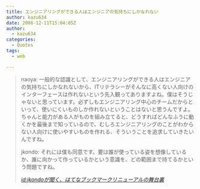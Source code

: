 ```yaml
---
title: エンジニアリングができる人はエンジニアの気持ちにしかなれない
author: kazu634
date: 2008-12-11T15:04:05Z
author:
  - kazu634
categories:
  - Quotes
tags:
  - web

---
```

<div class="section">
<blockquote title="id" cite="http://b.hatena.ne.jp/html/backstage_interview/">
<p>
      naoya: 一般的な認識として、エンジニアリングができる人はエンジニアの気持ちにしかなれないから、ITリテラシーがそんなに高くない人向けのインターフェースは作れないという先入観ってありますよね。僕はそうじゃないと思っています。必ずしもエンジニアリング中心のチームだからといって、使いにくいものしか作れないということはないと思うんですよ。ちゃんと能力がある人がものを組み立てると、どうすればどんなふうに動くかを最後まで知っているので、むしろエンジニアリングのことがわからない人向けに使いやすいものを作れる、そういうことを追求していきたいんですね。
</p>
    
<p>
      jkondo: それには僕も同意です。要は誰が使っている姿を想像しているか、誰に向かって作っているかという意識を、どの範囲まで持てるかという問題ですね。
</p>
    
<p>
<cite><a href="http://b.hatena.ne.jp/html/backstage_interview/" onclick="__gaTracker('send', 'event', 'outbound-article', 'http://b.hatena.ne.jp/html/backstage_interview/', 'id:jkondoが聞く、はてなブックマークリニューアルの舞台裏');" target="_blank">id:jkondoが聞く、はてなブックマークリニューアルの舞台裏</a></cite>
</p>
</blockquote>
</div>
